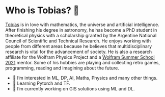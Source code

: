 # Who is Tobias? 👋 
[Tobías][1] is in love with mathematics, the universe and artificial intelligence. After finishing his degree in astronomy, he has become a PhD student in theoretical physics with a scholarship granted by the Argentine National Council of Scientific and Technical Research. He enjoys working with people from different areas because he believes that multidisciplinary research is vital for the advancement of society. 
He is also a research affiliate for the Wolfram Physics Project and a [Wolfram Summer School 2021][2] mentor.
Some of his hobbies are playing and collecting retro games, programming, reading and imagining about the future.

- 👀 I’m interested in ML, DP, AI, Maths, Physics and many other things.
- 🌱 Learning Pytorch and TF.
- :mage: I’m currently working on GIS solutions using ML and DL.  


<!---
tobiascanavesi/tobiascanavesi is a ✨ special ✨ repository because its `README.md` (this file) appears on your GitHub profile.
You can click the Preview link to take a look at your changes.
--->
[1]:https://tobiascanavesi.github.io/personalwebsite/
[2]:https://education.wolfram.com/summer-school/faculty/2021/
